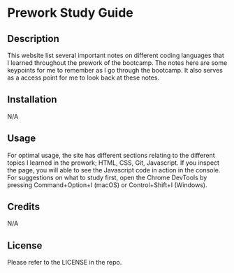 # Prework Study Guide

## Description 

This website list several important notes on different coding languages that I learned throughout the prework of the bootcamp. The notes here are some keypoints for me to remember as I go through the bootcamp. It also serves as a access point for me to look back at these notes. 

## Installation

N/A

## Usage

For optimal usage, the site has different sections relating to the different topics I learned in the prework; HTML, CSS, Git, Javascript. If you inspect the page, you will able to see the Javascript code in action in the console. For suggestions on what to study first, open the Chrome DevTools by pressing Command+Option+I (macOS) or Control+Shift+I (Windows).

## Credits

N/A

## License

Please refer to the LICENSE in the repo.

